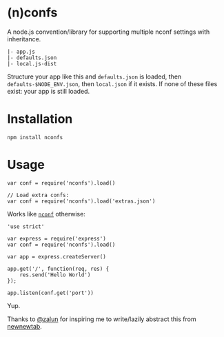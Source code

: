 (n)confs
========

A node.js convention/library for supporting multiple nconf settings with
inheritance.

    |- app.js
    |- defaults.json
    |- local.js-dist

Structure your app like this and `defaults.json` is loaded, then
`defaults-$NODE_ENV.json`, then `local.json` if it exists. If none of these
files exist: your app is still loaded.

Installation
============

    npm install nconfs

Usage
=====

    var conf = require('nconfs').load()

    // Load extra confs:
    var conf = require('nconfs').load('extras.json')

Works like [`nconf`](https://github.com/flatiron/nconf) otherwise:

	'use strict'

	var express = require('express')
	var conf = require('nconfs').load()

	var app = express.createServer()

	app.get('/', function(req, res) {
	    res.send('Hello World')
	});

	app.listen(conf.get('port'))


Yup.

Thanks to [@zalun](https://twitter.com/zalun) for inspiring me to write/lazily
abstract this from [newnewtab](https://github.com/mozilla/newnewtab).
